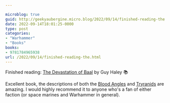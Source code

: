```yaml
---

microblog: true
guid: http://geekyaubergine.micro.blog/2022/09/14/finished-reading-the.html
date: 2022-09-14T18:01:25-0000
type: post
categories:
- "Warhammer"
- "Books"
books:
- 9781784965938
url: /2022/09/14/finished-reading-the.html
---
```

Finished reading: [The Devastation of Baal](https://micro.blog/books/9781784965938) by Guy Haley 📚

Excellent book, the descriptions of both the [Blood Angles](https://warhammer40k.fandom.com/wiki/Blood_Angels) and [Tryranids](https://warhammer40k.fandom.com/wiki/Tyranids) are amazing. I would highly recommend it to anyone who's a fan of either faction (or space marines and Warhammer in general).
